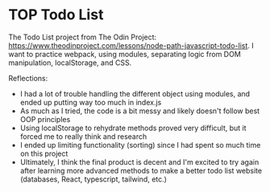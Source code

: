 # TOP Todo List
The Todo List project from The Odin Project: https://www.theodinproject.com/lessons/node-path-javascript-todo-list. I want to practice webpack, using modules, separating logic from DOM manipulation, localStorage, and CSS.

Reflections:
- I had a lot of trouble handling the different object using modules, and ended up putting way too much in index.js
- As much as I tried, the code is a bit messy and likely doesn't follow best OOP principles
- Using localStorage to rehydrate methods proved very difficult, but it forced me to really think and research
- I ended up limiting functionality (sorting) since I had spent so much time on this project
- Ultimately, I think the final product is decent and I'm excited to try again after learning more advanced methods to make a better todo list website (databases, React, typescript, tailwind, etc.)

